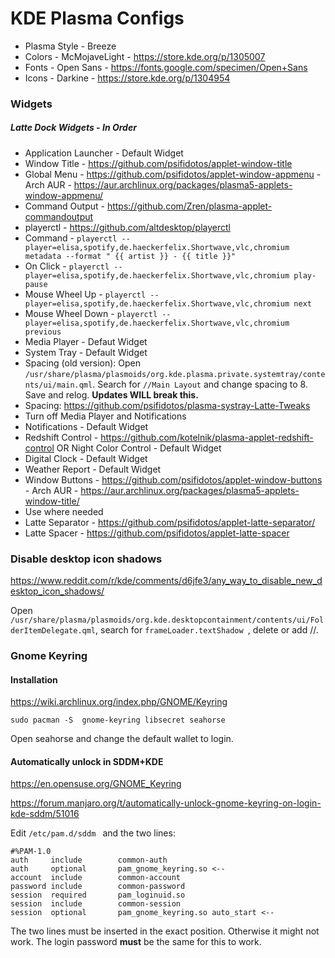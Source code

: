 # KDE Plasma Configs

- Plasma Style - Breeze
- Colors - McMojaveLight - https://store.kde.org/p/1305007
- Fonts - Open Sans - https://fonts.google.com/specimen/Open+Sans
- Icons - Darkine - https://store.kde.org/p/1304954

### Widgets
##### Latte Dock Widgets - In Order
- Application Launcher - Default Widget
- Window Title - https://github.com/psifidotos/applet-window-title
- Global Menu - https://github.com/psifidotos/applet-window-appmenu - Arch AUR - https://aur.archlinux.org/packages/plasma5-applets-window-appmenu/
- Command Output - https://github.com/Zren/plasma-applet-commandoutput 
- playerctl - https://github.com/altdesktop/playerctl
- Command - `playerctl --player=elisa,spotify,de.haeckerfelix.Shortwave,vlc,chromium metadata --format " {{ artist }} - {{ title }}"`
- On Click - `playerctl --player=elisa,spotify,de.haeckerfelix.Shortwave,vlc,chromium play-pause`
- Mouse Wheel Up - `playerctl --player=elisa,spotify,de.haeckerfelix.Shortwave,vlc,chromium next`
- Mouse Wheel Down - `playerctl --player=elisa,spotify,de.haeckerfelix.Shortwave,vlc,chromium previous`
- Media Player - Defaut Widget
- System Tray - Default Widget
- Spacing (old version): Open `/usr/share/plasma/plasmoids/org.kde.plasma.private.systemtray/contents/ui/main.qml`. Search for `//Main Layout` and change spacing to 8. Save and relog. **Updates WILL break this.**
- Spacing: https://github.com/psifidotos/plasma-systray-Latte-Tweaks
- Turn off Media Player and Notifications
- Notifications - Default Widget
- Redshift Control - https://github.com/kotelnik/plasma-applet-redshift-control OR Night Color Control - Default Widget
- Digital Clock - Default Widget
- Weather Report - Default Widget
- Window Buttons - https://github.com/psifidotos/applet-window-buttons - Arch AUR - https://aur.archlinux.org/packages/plasma5-applets-window-title/
- Use where needed
- Latte Separator - https://github.com/psifidotos/applet-latte-separator/
- Latte Spacer - https://github.com/psifidotos/applet-latte-spacer

###  Disable desktop icon shadows
https://www.reddit.com/r/kde/comments/d6jfe3/any_way_to_disable_new_desktop_icon_shadows/

Open `/usr/share/plasma/plasmoids/org.kde.desktopcontainment/contents/ui/FolderItemDelegate.qml`, search for `frameLoader.textShadow `, delete or add //.

### Gnome Keyring
#### Installation
https://wiki.archlinux.org/index.php/GNOME/Keyring

`sudo pacman -S  gnome-keyring libsecret seahorse`

Open seahorse and change the default wallet to login.

#### Automatically unlock in SDDM+KDE
https://en.opensuse.org/GNOME_Keyring

https://forum.manjaro.org/t/automatically-unlock-gnome-keyring-on-login-kde-sddm/51016

Edit `/etc/pam.d/sddm ` and the two lines:

```
#%PAM-1.0
auth     include        common-auth
auth     optional       pam_gnome_keyring.so <--
account  include        common-account
password include        common-password
session  required       pam_loginuid.so
session  include        common-session
session  optional       pam_gnome_keyring.so auto_start <--
```
The two lines must be inserted in the exact position. Otherwise it might not work.
The login password **must** be the same for this to work.

    
